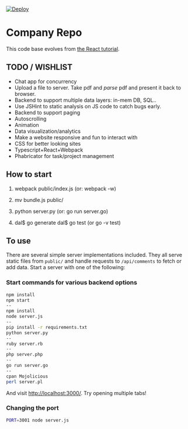 [![Deploy](https://www.herokucdn.com/deploy/button.png)](https://heroku.com/deploy)

# Company Repo

This code base evolves from [the React tutorial](http://facebook.github.io/react/docs/tutorial.html).

## TODO / WISHLIST
- Chat app for concurrency
- Upload a file to server. Take pdf and *parse* pdf and present it back to browser.
- Backend to support multiple data layers: in-mem DB, SQL..
- Use JSHint to static analysis on JS code to catch bugs early.
- Backend to support paging
- Autoscrolling
- Animation
- Data visualization/analytics
- Make a website responsive and fun to interact with
- CSS for better looking sites
- Typescript+React+Webpack
- Phabricator for task/project management


## How to start
1. webpack public/index.js (or: webpack -w)
2. mv bundle.js public/
3. python server.py (or: go run server.go)

4. dal$ go generate
   dal$ go test (or go -v test)

## To use

There are several simple server implementations included. They all serve static files from `public/` and handle requests to `/api/comments` to fetch or add data. Start a server with one of the following:

### Start commands for various backend options

```sh
npm install
npm start
--
npm install
node server.js
--
pip install -r requirements.txt
python server.py
--
ruby server.rb
--
php server.php
--
go run server.go
--
cpan Mojolicious
perl server.pl
```
And visit <http://localhost:3000/>. Try opening multiple tabs!

### Changing the port

```sh
PORT=3001 node server.js
```
